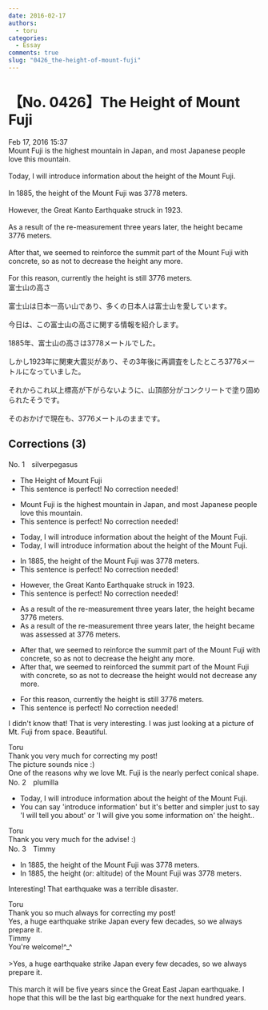 ```yaml
---
date: 2016-02-17
authors:
  - toru
categories:
  - Essay
comments: true
slug: "0426_the-height-of-mount-fuji"
---
```


# 【No. 0426】The Height of Mount Fuji
<div class="date">Feb 17, 2016 15:37</div>
<div id="post"><div id="body_show_ori">
Mount Fuji is the highest mountain in Japan, and most Japanese people love this mountain.<br/><br/>Today, I will introduce information about the height of the Mount Fuji.<br/><br/>In 1885, the height of the Mount Fuji was 3778 meters.<br/><br/>However, the Great Kanto Earthquake struck in 1923.<br/><br/>As a result of the re-measurement three years later, the height became 3776 meters.<br/><br/>After that, we seemed to reinforce the summit part of the Mount Fuji with concrete, so as not to decrease the height any more.<br/><br/>For this reason, currently the height is still 3776 meters.
</div></div>

<!-- more -->

<div id="post_ja"><div id="body_show_mo">
富士山の高さ<br/><br/>富士山は日本一高い山であり、多くの日本人は富士山を愛しています。<br/><br/>今日は、この富士山の高さに関する情報を紹介します。<br/><br/>1885年、富士山の高さは3778メートルでした。<br/><br/>しかし1923年に関東大震災があり、その3年後に再調査をしたところ3776メートルになっていました。<br/><br/>それからこれ以上標高が下がらないように、山頂部分がコンクリートで塗り固められたそうです。<br/><br/>そのおかげで現在も、3776メートルのままです。
</div></div>

## Corrections (3)
<div id="block"><div class="first_name"> No. 1　<span class="just_name">silverpegasus</span></div><div id="block2">
<ul class="correction_field">
<li class="incorrect">The Height of Mount Fuji</li>
<li class="corrected perfect">This sentence is perfect! No correction needed!</li>
</ul>
<ul class="correction_field">
<li class="incorrect">Mount Fuji is the highest mountain in Japan, and most Japanese people love this mountain.</li>
<li class="corrected perfect">This sentence is perfect! No correction needed!</li>
</ul>
<ul class="correction_field">
<li class="incorrect">Today, I will introduce information about the height of the Mount Fuji.</li>
<li class="corrected correct">
Today, I will introduce information about the height of <span class="sline"><span class="f_red">the</span></span> Mount Fuji.
</li>
</ul>
<ul class="correction_field">
<li class="incorrect">In 1885, the height of the Mount Fuji was 3778 meters.</li>
<li class="corrected perfect">This sentence is perfect! No correction needed!</li>
</ul>
<ul class="correction_field">
<li class="incorrect">However, the Great Kanto Earthquake struck in 1923.</li>
<li class="corrected perfect">This sentence is perfect! No correction needed!</li>
</ul>
<ul class="correction_field">
<li class="incorrect">As a result of the re-measurement three years later, the height became 3776 meters.</li>
<li class="corrected correct">
As a result of the re-measurement three years later, the height <span class="sline"><span class="f_red">became</span></span> <span class="f_blue">was assessed at </span>3776 meters.
</li>
</ul>
<ul class="correction_field">
<li class="incorrect">After that, we seemed to reinforce the summit part of the Mount Fuji with concrete, so as not to decrease the height any more.</li>
<li class="corrected correct">
After that, we <span class="sline"><span class="f_red">seemed to</span></span> reinforce<span class="f_blue">d</span> the summit <span class="sline"><span class="f_red">part</span></span> of <span class="sline"><span class="f_red">the</span></span> Mount Fuji with concrete<span class="sline"><span class="f_red">,</span></span> so <span class="sline"><span class="f_red">as not to decrease</span></span> the height <span class="f_blue">would not decrease </span>any more.
</li>
</ul>
<ul class="correction_field">
<li class="incorrect">For this reason, currently the height is still 3776 meters.</li>
<li class="corrected perfect">This sentence is perfect! No correction needed!</li>
</ul>
<p class="comment_small">
 I didn't know that!  That is very interesting.  I was just looking at a picture of Mt. Fuji from space.  Beautiful.
</p>

</div><div class="name"><span class="just_name">Toru</span><br>
Thank you very much for correcting my post!<br/>The picture sounds nice :)<br/>One of the reasons why we love Mt. Fuji is the nearly perfect conical shape.
</div>
</div>
<div id="block"><div class="first_name"> No. 2　<span class="just_name">plumilla</span></div><div id="block2">
<ul class="correction_field">
<li class="incorrect">Today, I will introduce information about the height of the Mount Fuji.</li>
<li class="corrected correct">
You can say 'introduce information' but it's better and simpler just to say 'I will tell you about' or 'I will give you some information on' the height..
</li>
</ul>
</div><div class="name"><span class="just_name">Toru</span><br>
Thank you very much for the advise! :)
</div>
</div>
<div id="block"><div class="first_name"> No. 3　<span class="just_name">Timmy</span></div><div id="block2">
<ul class="correction_field">
<li class="incorrect">In 1885, the height of the Mount Fuji was 3778 meters.</li>
<li class="corrected correct">
In 1885, the height (or: <span class="f_blue">altitude</span>) of the Mount Fuji was 3778 meters.
</li>
</ul>
<p class="comment_small">
 Interesting! That earthquake was a terrible disaster.
 <br/>
</p>

</div><div class="name"><span class="just_name">Toru</span><br>
Thank you so much always for correcting my post!<br/>Yes, a huge earthquake strike Japan every few decades, so we always prepare it.
</div>
<div class="name"><span class="just_name">Timmy</span><br>
You're welcome!^_^<br/><br/>&gt;Yes, a huge earthquake strike Japan every few decades, so we always prepare it.<br/><br/>This march it will be five years since the Great East Japan earthquake. I hope that this will be the last big earthquake for the next hundred years.
</div>
</div>
